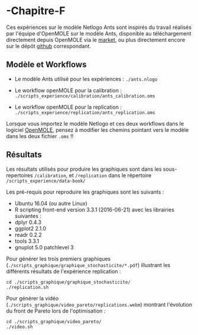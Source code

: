 # -Chapitre-F

Ces expériences sur le modèle Netlogo Ants sont inspirés du travail réalisés par l'équipe d'OpenMOLE sur le modèle Ants, disponible au téléchargement directement depuis OpenMOLE via le [market](http://www.openmole.org/current/Documentation_Market%20Place.html), ou plus directement encore sur le dépôt [github](https://github.com/openmole/openmole-market/tree/6-dev/ants) correspondant.

## Modèle et Workflows 

- Le modèle Ants utilisé pour les expériences : `./ants.nlogo`

- Le workflow openMOLE pour la calibration : `./scripts_experience/calibration/ants_calibration.oms`

- Le workflow openMOLE pour la replication :  `./scripts_experience/replication/ants_replication.oms`

Lorsque vous importez le modèle Netlogo et ces deux workflows dans le logiciel [OpenMOLE](http://www.openmole.org/current/), pensez à modifier les chemins pointant vers le modèle dans les deux fichier `.oms` !!

## Résultats

Les résultats utilisés pour produire les graphiques sont dans les sous-repertoires  `/calibration`, et `/replication` dans le répertoire `/scripts_experience/data-book/`

Les pré-requis pour reproduire les graphiques sont les suivants : 

- Ubuntu 16.04 (ou autre Linux)
- R scripting front-end version 3.3.1 (2016-06-21) avec les librairies suivantes : 
 - dplyr 0.4.3
 - ggplot2 2.1.0
 - readr 0.2.2
 - tools 3.3.1
- gnuplot 5.0 patchlevel 3

Pour générer les trois premiers graphiques (`./scripts_graphique/graphique_stochasticite/*.pdf`) illustrant les différents résultats de l'expérience replication : 

```
cd ./scripts_graphique/graphique_stochasticite/
./replication.sh
```

Pour générer la vidéo  (`./scripts_graphique/video_pareto/replications.webm`) montrant l'évolution du front de Pareto lors de l'optimisation : 

```
cd ./scripts_graphique/video_pareto/
./video.sh
```


